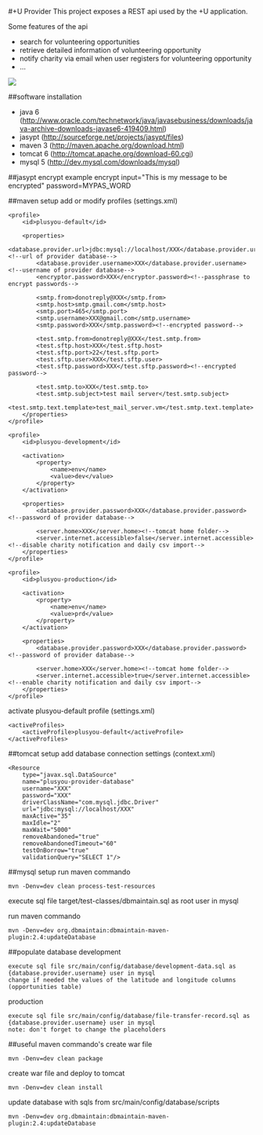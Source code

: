 #+U Provider
This project exposes a REST api used by the +U application.

Some features of the api

* search for volunteering opportunities
* retrieve detailed information of volunteering opportunity
* notify charity via email when user registers for volunteering opportunity
* ...

<img src="https://github.com/youthnet/plusyou-provider/blob/master/database-diagram.png?raw=true"/>

##software installation
* java 6 (<http://www.oracle.com/technetwork/java/javasebusiness/downloads/java-archive-downloads-javase6-419409.html>)
* jasypt (<http://sourceforge.net/projects/jasypt/files>)
* maven 3 (<http://maven.apache.org/download.html>)
* tomcat 6 (<http://tomcat.apache.org/download-60.cgi>)
* mysql 5 (<http://dev.mysql.com/downloads/mysql>)

##jasypt encrypt example
encrypt input="This is my message to be encrypted" password=MYPAS_WORD

##maven setup
add or modify profiles (settings.xml)

    <profile>
        <id>plusyou-default</id>

        <properties>
            <database.provider.url>jdbc:mysql://localhost/XXX</database.provider.url><!--url of provider database-->
            <database.provider.username>XXX</database.provider.username><!--username of provider database-->
            <encryptor.password>XXX</encryptor.password><!--passphrase to encrypt passwords-->

            <smtp.from>donotreply@XXX</smtp.from>
            <smtp.host>smtp.gmail.com</smtp.host>
            <smtp.port>465</smtp.port>
            <smtp.username>XXX@gmail.com</smtp.username>
            <smtp.password>XXX</smtp.password><!--encrypted password-->

            <test.smtp.from>donotreply@XXX</test.smtp.from>
            <test.sftp.host>XXX</test.sftp.host>
            <test.sftp.port>22</test.sftp.port>
            <test.sftp.user>XXX</test.sftp.user>
            <test.sftp.password>XXX</test.sftp.password><!--encrypted password-->

            <test.smtp.to>XXX</test.smtp.to>
            <test.smtp.subject>test mail server</test.smtp.subject>
            <test.smtp.text.template>test_mail_server.vm</test.smtp.text.template>
        </properties>
    </profile>

    <profile>
        <id>plusyou-development</id>

        <activation>
            <property>
                <name>env</name>
                <value>dev</value>
            </property>
        </activation>

        <properties>
            <database.provider.password>XXX</database.provider.password><!--password of provider database-->

            <server.home>XXX</server.home><!--tomcat home folder-->
            <server.internet.accessible>false</server.internet.accessible><!--disable charity notification and daily csv import-->
        </properties>
    </profile>

    <profile>
        <id>plusyou-production</id>

        <activation>
            <property>
                <name>env</name>
                <value>prd</value>
            </property>
        </activation>

        <properties>
            <database.provider.password>XXX</database.provider.password><!--password of provider database-->

            <server.home>XXX</server.home><!--tomcat home folder-->
            <server.internet.accessible>true</server.internet.accessible><!--enable charity notification and daily csv import-->
        </properties>
    </profile>

activate plusyou-default profile (settings.xml)

    <activeProfiles>
        <activeProfile>plusyou-default</activeProfile>
    </activeProfiles>

##tomcat setup
add database connection settings (context.xml)

    <Resource
        type="javax.sql.DataSource"
        name="plusyou-provider-database"
        username="XXX"
        password="XXX"
        driverClassName="com.mysql.jdbc.Driver"
        url="jdbc:mysql://localhost/XXX"
        maxActive="35"
        maxIdle="2"
        maxWait="5000"
        removeAbandoned="true"
        removeAbandonedTimeout="60"
        testOnBorrow="true"
        validationQuery="SELECT 1"/>

##mysql setup
run maven commando

    mvn -Denv=dev clean process-test-resources

execute sql file target/test-classes/dbmaintain.sql as root user in mysql

run maven commando

    mvn -Denv=dev org.dbmaintain:dbmaintain-maven-plugin:2.4:updateDatabase

##populate database
development

    execute sql file src/main/config/database/development-data.sql as {database.provider.username} user in mysql
    change if needed the values of the latitude and longitude columns (opportunities table)

production

    execute sql file src/main/config/database/file-transfer-record.sql as {database.provider.username} user in mysql
    note: don't forget to change the placeholders

##useful maven commando's
create war file

    mvn -Denv=dev clean package

create war file and deploy to tomcat

    mvn -Denv=dev clean install

update database with sqls from src/main/config/database/scripts

    mvn -Denv=dev org.dbmaintain:dbmaintain-maven-plugin:2.4:updateDatabase